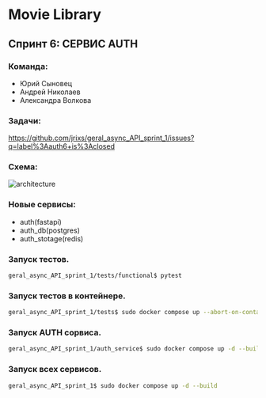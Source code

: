 # Movie Library 

## Спринт 6: СЕРВИС AUTH

### Команда:
 - Юрий Сыновец
 - Андрей Николаев
 - Александра Волкова

### Задачи:
https://github.com/jrixs/geral_async_API_sprint_1/issues?q=label%3Aauth6+is%3Aclosed

### Схема:
![architecture](https://github.com/user-attachments/assets/a4204f4b-03eb-406d-8a02-8634f56744ff)

### Новые сервисы:
 - auth(fastapi)
 - auth_db(postgres)
 - auth_stotage(redis)

### Запуск тестов.
```bash
geral_async_API_sprint_1/tests/functional$ pytest
```

### Запуск тестов в контейнере.
```bash
geral_async_API_sprint_1/tests$ sudo docker compose up --abort-on-container-exit | grep tests
```

### Запуск AUTH сорвиса.
```bash
geral_async_API_sprint_1/auth_service$ sudo docker compose up -d --build
```

### Запуск всех сервисов.
```bash
geral_async_API_sprint_1$ sudo docker compose up -d --build
```
